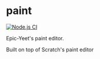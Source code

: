 # paint
[![Node.js CI](https://github.com/epic-yeet/paint/actions/workflows/node.js.yml/badge.svg)](https://github.com/epic-yeet/paint/actions/workflows/node.js.yml)

Epic-Yeet's paint editor.

Built on top of Scratch's paint editor
